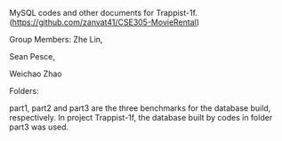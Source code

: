 MySQL codes and other documents for Trappist-1f. (https://github.com/zanvat41/CSE305-MovieRental)

Group Members:
Zhe Lin,

Sean Pesce,

Weichao Zhao


Folders:

part1, part2  and part3 are the three benchmarks for the database build, respectively. In project Trappist-1f, the database built by codes in folder part3 was used.
